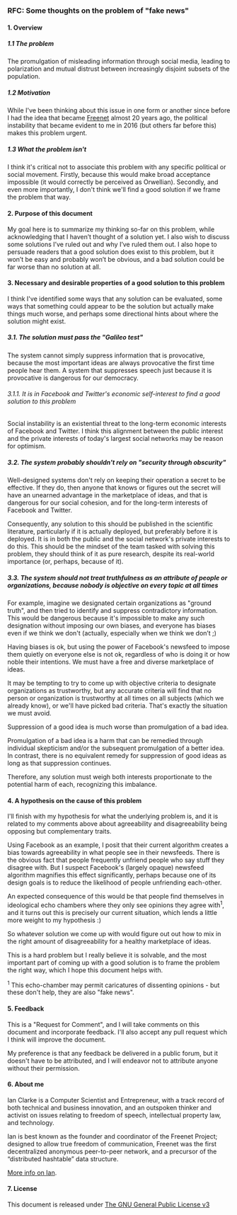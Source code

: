### RFC: Some thoughts on the problem of "fake news"

#### 1. Overview

##### 1.1 The problem

The promulgation of misleading information through social media, leading to polarization and mutual distrust between increasingly disjoint subsets of the population.

##### 1.2 Motivation

While I've been thinking about this issue in one form or another since before I had the idea that became [Freenet](https://en.wikipedia.org/wiki/Freenet) almost 20 years ago, the political instability that became evident to me in 2016 (but others far before this) makes this problem urgent.

##### 1.3 What the problem isn't

I think it's critical not to associate this problem with any specific political or social movement.  Firstly, because this would make broad acceptance impossible (it would correctly be perceived as Orwellian).  Secondly, and even more importantly, I don't think we'll find a good solution if we frame the problem that way.

#### 2. Purpose of this document 

My goal here is to summarize my thinking so-far on this problem, while acknowledging that I haven’t thought of a solution yet.  I also wish to discuss some solutions I’ve ruled out and why I’ve ruled them out.  I also hope to persuade readers that a good solution does exist to this problem, but it won’t be easy and probably won’t be obvious, and a bad solution could be far worse than no solution at all.

#### 3. Necessary and desirable properties of a good solution to this problem

I think I've identified some ways that any solution can be evaluated, some ways that something could appear to be the solution but actually make things much worse, and perhaps some directional hints about where the solution might exist.

##### 3.1. The solution must pass the "Galileo test"

The system cannot simply suppress information that is provocative, because the most important ideas are always provocative the first time people hear them.  A system that suppresses speech just because it is provocative is dangerous for our democracy.  

###### 3.1.1. It is in Facebook and Twitter's economic self-interest to find a good solution to this problem

Social instability is an existential threat to the long-term economic interests of Facebook and Twitter.  I think this alignment between the public interest and the private interests of today's largest social networks may be reason for optimism.

##### 3.2. The system probably shouldn't rely on "security through obscurity"

Well-designed systems don't rely on keeping their operation a secret to be effective.  If they do, then anyone that knows or figures out the secret will have an unearned advantage in the marketplace of ideas, and that is dangerous for our social cohesion, and for the long-term interests of Facebook and Twitter.

Consequently, any solution to this should be published in the scientific literature, particularly if it is actually deployed, but preferably before it is deployed.  It is in both the public and the social network's private interests to do this.  This should be the mindset of the team tasked with solving this problem, they should think of it as pure research, despite its real-world importance (or, perhaps, because of it).

##### 3.3. The system should not treat truthfulness as an attribute of people or organizations, because nobody is objective on every topic at all times

For example, imagine we designated certain organizations as "ground truth", and then tried to identify and suppress contradictory information.  This would be dangerous because it's impossible to make any such designation without imposing our own biases, and everyone has biases even if we think we don't (actually, especially when we think we don’t ;)

Having biases is ok, but using the power of Facebook's newsfeed to impose them quietly on everyone else is not ok, regardless of who is doing it or how noble their intentions.  We must have a free and diverse marketplace of ideas.

It may be tempting to try to come up with objective criteria to designate organizations as trustworthy, but any accurate criteria will find that no person or organization is trustworthy at all times on all subjects (which we already know), or we'll have picked bad criteria.  That's exactly the situation we must avoid.

Suppression of a good idea is much worse than promulgation of a bad idea.

Promulgation of a bad idea is a harm that can be remedied through individual skepticism and/or the subsequent promulgation of a better idea.  In contrast, there is no equivalent remedy for suppression of good ideas as long as that suppression continues.

Therefore, any solution must weigh both interests proportionate to the potential harm of each, recognizing this imbalance.

#### 4. A hypothesis on the cause of this problem

I'll finish with my hypothesis for what the underlying problem is, and it is related to my comments above about agreeability and disagreeability being opposing but complementary traits.

Using Facebook as an example, I posit that their current algorithm creates a bias towards agreeability in what people see in their newsfeeds.  There is the obvious fact that people frequently unfriend people who say stuff they disagree with.  But I suspect Facebook's (largely opaque) newsfeed algorithm magnifies this effect significantly, perhaps because one of its design goals is to reduce the likelihood of people unfriending each-other.

An expected consequence of this would be that people find themselves in ideological echo chambers where they only see opinions they agree with<sup>1</sup>, and it turns out this is precisely our current situation, which lends a little more weight to my hypothesis :)

So whatever solution we come up with would figure out out how to mix in the right amount of disagreeability for a healthy marketplace of ideas.
 
This is a hard problem but I really believe it is solvable, and the most important part of coming up with a good solution is to frame the problem the right way, which I hope this document helps with.

<sup>1</sup> This echo-chamber may permit caricatures of dissenting opinions - but these don't help, they are also "fake news".

#### 5. Feedback

This is a "Request for Comment", and I will take comments on this document and incorporate feedback.  I'll also accept any pull request which I think will improve the document.  

My preference is that any feedback be delivered in a public forum, but it doesn't have to be attributed, and I will endeavor not to attribute anyone without their permission.

#### 6. About me

Ian Clarke is a Computer Scientist and Entrepreneur, with a track record of both technical and business innovation, and an outspoken thinker and activist on issues relating to freedom of speech, intellectual property law, and technology.

Ian is best known as the founder and coordinator of the Freenet Project; designed to allow true freedom of communication, Freenet was the first decentralized anonymous peer-to-peer network, and a precursor of the “distributed hashtable” data structure.

[More info on Ian](http://blog.locut.us/about/).

#### 7. License

This document is released under [The GNU General Public License v3](https://www.gnu.org/licenses/gpl.html)
